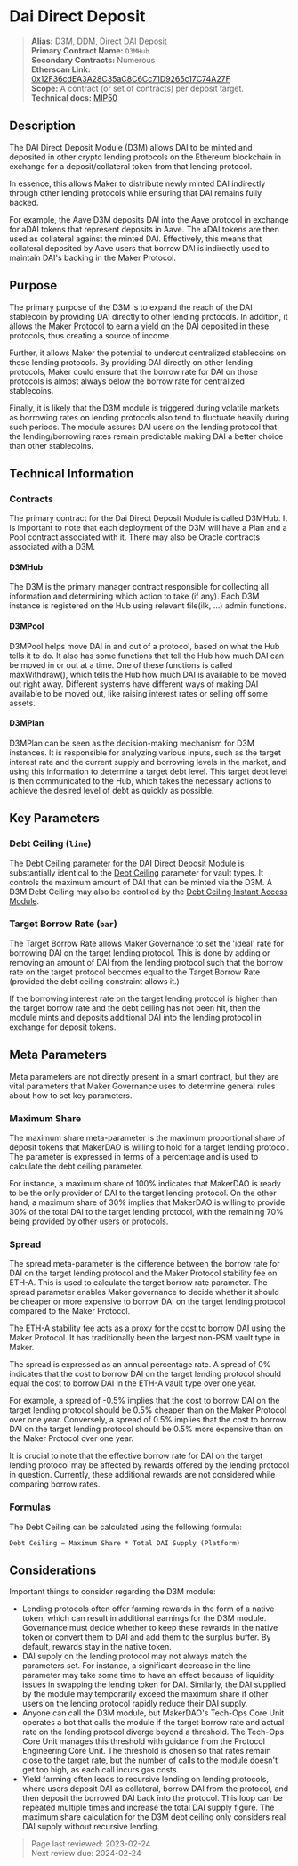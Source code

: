 # Dai Direct Deposit

>**Alias:** D3M, DDM, Direct DAI Deposit  
>**Primary Contract Name:** `D3MHub`  
>**Secondary Contracts:** Numerous  
>**Etherscan Link:** [0x12F36cdEA3A28C35aC8C6Cc71D9265c17C74A27F](https://etherscan.io/address/0x12f36cdea3a28c35ac8c6cc71d9265c17c74a27f)  
>**Scope:** A contract (or set of contracts) per deposit target.  
>**Technical docs:** [MIP50](https://mips.makerdao.com/mips/details/MIP50)  

## Description

The DAI Direct Deposit Module (D3M) allows DAI to be minted and deposited in other crypto lending protocols on the Ethereum blockchain in exchange for a deposit/collateral token from that lending protocol.

In essence, this allows Maker to distribute newly minted DAI indirectly through other lending protocols while ensuring that DAI remains fully backed. 

For example, the Aave D3M deposits DAI into the Aave protocol in exchange for aDAI tokens that represent deposits in Aave. The aDAI tokens are then used as collateral against the minted DAI. Effectively, this means that collateral deposited by Aave users that borrow DAI is indirectly used to maintain DAI's backing in the Maker Protocol. 

## Purpose

The primary purpose of the D3M is to expand the reach of the DAI stablecoin by providing DAI directly to other lending protocols. In addition, it allows the Maker Protocol to earn a yield on the DAI deposited in these protocols, thus creating a source of income.

Further, it allows Maker the potential to undercut centralized stablecoins on these lending protocols. By providing DAI directly on other lending protocols, Maker could ensure that the borrow rate for DAI on those protocols is almost always below the borrow rate for centralized stablecoins. 

Finally, it is likely that the D3M module is triggered during volatile markets as borrowing rates on lending protocols also tend to fluctuate heavily during such periods. The module assures DAI users on the lending protocol that the lending/borrowing rates remain predictable making DAI a better choice than other stablecoins.

## Technical Information

### Contracts

The primary contract for the Dai Direct Deposit Module is called D3MHub. It is important to note that each deployment of the D3M will have a Plan and a Pool contract associated with it. There may also be Oracle contracts associated with a D3M.

#### D3MHub

The D3M is the primary manager contract responsible for collecting all information and determining which action to take (if any). Each D3M instance is registered on the Hub using relevant file(ilk, ...) admin functions.

#### D3MPool

D3MPool helps move DAI in and out of a protocol, based on what the Hub tells it to do. It also has some functions that tell the Hub how much DAI can be moved in or out at a time. One of these functions is called maxWithdraw(), which tells the Hub how much DAI is available to be moved out right away. Different systems have different ways of making DAI available to be moved out, like raising interest rates or selling off some assets.

#### D3MPlan

D3MPlan can be seen as the decision-making mechanism for D3M instances. It is responsible for analyzing various inputs, such as the target interest rate and the current supply and borrowing levels in the market, and using this information to determine a target debt level. This target debt level is then communicated to the Hub, which takes the necessary actions to achieve the desired level of debt as quickly as possible.

## Key Parameters

### Debt Ceiling (`line`)
The Debt Ceiling parameter for the DAI Direct Deposit Module is substantially identical to the [Debt Ceiling](../parameter-index/vault-risk/param-debt-ceiling.md) parameter for vault types. It controls the maximum amount of DAI that can be minted via the D3M. A D3M Debt Ceiling may also be controlled by the [Debt Ceiling Instant Access Module](../module-index/module-dciam.md).

### Target Borrow Rate (`bar`)
The Target Borrow Rate allows Maker Governance to set the 'ideal' rate for borrowing DAI on the target lending protocol. This is done by adding or removing an amount of DAI from the lending protocol such that the borrow rate on the target protocol becomes equal to the Target Borrow Rate (provided the debt ceiling constraint allows it.) 

If the borrowing interest rate on the target lending protocol is higher than the target borrow rate and the debt ceiling has not been hit, then the module mints and deposits additional DAI into the lending protocol in exchange for deposit tokens.

## Meta Parameters

Meta parameters are not directly present in a smart contract, but they are vital parameters that Maker Governance uses to determine general rules about how to set key parameters.

### Maximum Share

The maximum share meta-parameter is the maximum proportional share of deposit tokens that MakerDAO is willing to hold for a target lending protocol. The parameter is expressed in terms of a percentage and is used to calculate the debt ceiling parameter.

For instance, a maximum share of 100% indicates that MakerDAO is ready to be the only provider of DAI to the target lending protocol. On the other hand, a maximum share of 30% implies that MakerDAO is willing to provide 30% of the total DAI to the target lending protocol, with the remaining 70% being provided by other users or protocols.

### Spread

The spread meta-parameter is the difference between the borrow rate for DAI on the target lending protocol and the Maker Protocol stability fee on ETH-A. This is used to calculate the target borrow rate parameter. The spread parameter enables Maker governance to decide whether it should be cheaper or more expensive to borrow DAI on the target lending protocol compared to the Maker Protocol.

The ETH-A stability fee acts as a proxy for the cost to borrow DAI using the Maker Protocol. It has traditionally been the largest non-PSM vault type in Maker.

The spread is expressed as an annual percentage rate. A spread of 0% indicates that the cost to borrow DAI on the target lending protocol should equal the cost to borrow DAI in the ETH-A vault type over one year.

For example, a spread of -0.5% implies that the cost to borrow DAI on the target lending protocol should be 0.5% cheaper than on the Maker Protocol over one year. Conversely, a spread of 0.5% implies that the cost to borrow DAI on the target lending protocol should be 0.5% more expensive than on the Maker Protocol over one year.

It is crucial to note that the effective borrow rate for DAI on the target lending protocol may be affected by rewards offered by the lending protocol in question. Currently, these additional rewards are not considered while comparing borrow rates.

### Formulas

The Debt Ceiling can be calculated using the following formula:

``Debt Ceiling = Maximum Share * Total DAI Supply (Platform)``

## Considerations

Important things to consider regarding the D3M module:

- Lending protocols often offer farming rewards in the form of a native token, which can result in additional earnings for the D3M module. Governance must decide whether to keep these rewards in the native token or convert them to DAI and add them to the surplus buffer. By default, rewards stay in the native token.
- DAI supply on the lending protocol may not always match the parameters set. For instance, a significant decrease in the line parameter may take some time to have an effect because of liquidity issues in swapping the lending token for DAI. Similarly, the DAI supplied by the module may temporarily exceed the maximum share if other users on the lending protocol rapidly reduce their DAI supply.
- Anyone can call the D3M module, but MakerDAO's Tech-Ops Core Unit operates a bot that calls the module if the target borrow rate and actual rate on the lending protocol diverge beyond a threshold. The Tech-Ops Core Unit manages this threshold with guidance from the Protocol Engineering Core Unit. The threshold is chosen so that rates remain close to the target rate, but the number of calls to the module doesn't get too high, as each call incurs gas costs.
- Yield farming often leads to recursive lending on lending protocols, where users deposit DAI as collateral, borrow DAI from the protocol, and then deposit the borrowed DAI back into the protocol. This loop can be repeated multiple times and increase the total DAI supply figure. The maximum share calculation for the D3M debt ceiling only considers real DAI supply without recursive lending.

>Page last reviewed: 2023-02-24  
>Next review due: 2024-02-24

